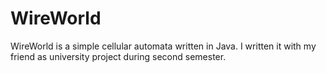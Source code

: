 # WireWorld
WireWorld is a simple cellular automata written in Java. I written it with my friend as university project during second semester. 
